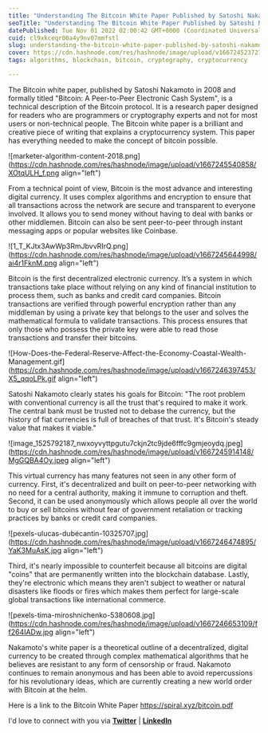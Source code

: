 ```yaml
---
title: "Understanding The Bitcoin White Paper Published by Satoshi Nakamoto in 2008"
seoTitle: "Understanding The Bitcoin White Paper Published by Satoshi Nakamoto"
datePublished: Tue Nov 01 2022 02:00:42 GMT+0000 (Coordinated Universal Time)
cuid: cl9xkceqr00a4y9nv07mmfstl
slug: understanding-the-bitcoin-white-paper-published-by-satoshi-nakamoto-in-2008
cover: https://cdn.hashnode.com/res/hashnode/image/upload/v1667245237274/WCd0YR8ck.jpg
tags: algorithms, blockchain, bitcoin, cryptography, cryptocurrency

---
```


The Bitcoin white paper, published by Satoshi Nakamoto in 2008 and formally titled "Bitcoin: A Peer-to-Peer Electronic Cash System", is a technical description of the Bitcoin protocol. It is a research paper designed for readers who are programmers or cryptography experts and not for most users or non-technical people. The Bitcoin white paper is a brilliant and creative piece of writing that explains a cryptocurrency system. This paper has everything needed to make the concept of bitcoin possible.

![marketer-algorithm-content-2018.png](https://cdn.hashnode.com/res/hashnode/image/upload/v1667245540858/XOtqULH_f.png align="left")

From a technical point of view, Bitcoin is the most advance and interesting digital currency. It uses complex algorithms and encryption to ensure that all transactions across the network are secure and transparent to everyone involved. It allows you to send money without having to deal with banks or other middlemen. Bitcoin can also be sent peer-to-peer through instant messaging apps or popular websites like Coinbase.

![1_T_KJtx3AwWp3RmJbvvRIrQ.png](https://cdn.hashnode.com/res/hashnode/image/upload/v1667245644998/ai4r1FknM.png align="left")

Bitcoin is the first decentralized electronic currency. It’s a system in which transactions take place without relying on any kind of financial institution to process them, such as banks and credit card companies. Bitcoin transactions are verified through powerful encryption rather than any middleman by using a private key that belongs to the user and solves the mathematical formula to validate transactions. This process ensures that only those who possess the private key were able to read those transactions and transfer their bitcoins.

![How-Does-the-Federal-Reserve-Affect-the-Economy-Coastal-Wealth-Management.gif](https://cdn.hashnode.com/res/hashnode/image/upload/v1667246397453/X5_qqoLPk.gif align="left")

Satoshi Nakamoto clearly states his goals for Bitcoin: "The root problem with conventional currency is all the trust that's required to make it work. The central bank must be trusted not to debase the currency, but the history of fiat currencies is full of breaches of that trust. It's Bitcoin's steady value that makes it viable."

![image_1525792187_nwxoyvyttpgutu7ckjn2tc9jde6fffc9gmjeoydq.jpeg](https://cdn.hashnode.com/res/hashnode/image/upload/v1667245914148/MgGQBA4Oy.jpeg align="left")

This virtual currency has many features not seen in any other form of currency. First, it's decentralized and built on peer-to-peer networking with no need for a central authority, making it immune to corruption and theft. Second, it can be used anonymously which allows people all over the world to buy or sell bitcoins without fear of government retaliation or tracking practices by banks or credit card companies.

![pexels-ulucas-dubécantin-10325707.jpg](https://cdn.hashnode.com/res/hashnode/image/upload/v1667246474895/YaK3MuAsK.jpg align="left")

Third, it's nearly impossible to counterfeit because all bitcoins are digital "coins" that are permanently written into the blockchain database. Lastly, they're electronic which means they aren't subject to weather or natural disasters like floods or fires which makes them perfect for large-scale global transactions like international commerce.

![pexels-tima-miroshnichenko-5380608.jpg](https://cdn.hashnode.com/res/hashnode/image/upload/v1667246653109/ff264IADw.jpg align="left")

Nakamoto's white paper is a theoretical outline of a decentralized, digital currency to be created through complex mathematical algorithms that he believes are resistant to any form of censorship or fraud. Nakamoto continues to remain anonymous and has been able to avoid repercussions for his revolutionary ideas, which are currently creating a new world order with Bitcoin at the helm.

Here is a link to the Bitcoin White Paper https://spiral.xyz/bitcoin.pdf

I'd love to connect with you via [**Twitter**](https://twitter.com/bonaogeto) | [**LinkedIn**](https://www.linkedin.com/in/bonaventureogeto/)